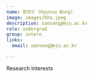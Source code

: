 ```yaml
---
name: 봉현수 (Hyunsu Bong)
image: images/bhs.jpeg
description: sanseng@mju.ac.kr
role: undergrad
group: intern
links:
  email: sanseng@mju.ac.kr

---
```


Research Interests
